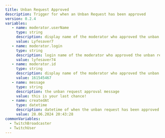 ```yaml
---
title: Unban Request Approved
description: Trigger for when an Unban Request has been approved
version: 0.2.4
variables:
   - name: moderator.userName
     type: string
     description: display name of the moderator who approved the unban request
     value: Lyfesaver7
   - name: moderator.login
     type: string
     description: login name of the moderator who approved the unban request
     value: lyfesaver74
   - name: moderator.id
     type: string
     description: display name of the moderator who approved the unban request
     value: 161545467
   - name: message
     type: string
     description: the unban request approval message
     value: this is your last chance!
   - name: createdAt
     type: datetime
     description: datetime of when the unban request has been approved
     value: 28.06.2024 20:43:28
commonVariables:
  - TwitchBroadcaster
  - TwitchUser
---
```

